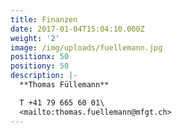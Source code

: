 ```yaml
---
title: Finanzen
date: 2017-01-04T15:04:10.000Z
weight: '2'
image: /img/uploads/fuellemann.jpg
positionx: 50
positiony: 50
description: |-
  **Thomas Füllemann**

  T +41 79 665 60 01\
  <mailto:thomas.fuellemann@mfgt.ch>
---
```


